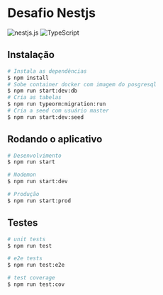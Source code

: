 # Desafio Nestjs

<p float="center">
  <img alt="nestjs.js" src="https://img.shields.io/badge/nestjs%20-%2320232a.svg?&style=for-the-badge&logo=nestjs&logoColor=%FF4287f5"/>
  <img alt="TypeScript" src="https://img.shields.io/badge/typescript%20-%23007ACC.svg?&style=for-the-badge&logo=typescript&logoColor=white"/>
</p>

## Instalação

```bash
# Instala as dependências
$ npm install
# Sobe container docker com imagem do posgresql
$ npm run start:dev:db
# Cria as tabelas
$ npm run typeorm:migration:run
# Cria a seed com usuário master
$ npm run start:dev:seed
```

## Rodando o aplicativo

```bash
# Desenvolvimento
$ npm run start

# Nodemon
$ npm run start:dev

# Produção
$ npm run start:prod
```

## Testes

```bash
# unit tests
$ npm run test

# e2e tests
$ npm run test:e2e

# test coverage
$ npm run test:cov
```
